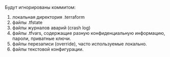 Будут игнорированы коммитом: 
1. локальная директория .terraform
2. файлы .tfstate
3. файлы журналов аварий (crash log) 
4. файлы .tfvars, содержащие разную конфиденциальную информацию, пароли, приватные ключи. 
5. файлы перезаписи (override), часто используемые локально. 
6. файлы текстовой конфигурации. 

